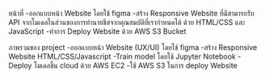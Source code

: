 หน้าที่
-ออกแบบหน้า Website โดยใช้ figma
-สร้าง Responsive Website ที่มีสามารถรับ API จากโมเดลในส่วนของการทำนายชีสจากคุณสมบัติที่เรากำหนดได้ ด้วย HTML/CSS และ JavaScript
-ทำการ Deploy Website ด้วย AWS S3 Bucket

ภาพรวมของ project
-ออกแบบหน้า Website (UX/UI) โดยใช้ figma
-สร้าง Responsive Website HTML/CSS/Javascript
-Train model โดยใช้ Jupyter Notebook
-Deploy โมเดลขึ้น cloud ด้วย AWS EC2
-ใช้ AWS S3 ในการ deploy Website
